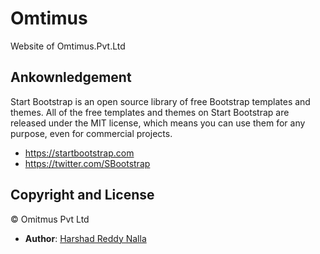 # Omtimus  
Website of Omtimus.Pvt.Ltd

## Ankownledgement

Start Bootstrap is an open source library of free Bootstrap templates and themes. All of the free templates and themes on Start Bootstrap are released under the MIT license, which means you can use them for any purpose, even for commercial projects.

* https://startbootstrap.com
* https://twitter.com/SBootstrap

## Copyright and License
&copy; Omitmus Pvt Ltd  
- **Author**: [Harshad Reddy Nalla](www.github.com/harshad16)